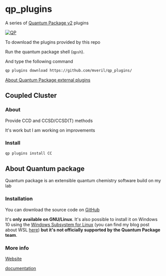 # qp_plugins
A series of [Quantum Package  v2](https://quantumpackage.github.io/qp2) plugins

[![QP](https://raw.githubusercontent.com/QuantumPackage/qp2/master/data/qp2.png)](https://raw.githubusercontent.com/QuantumPackage/qp2/master/data/qp2.png)

To download the plugins provided by this repo

Run the quantum package shell (`qpsh`).

And type the following command

```bash
qp plugins download https://github.com/mveril/qp_plugins/
```

[About Quantum Package external plugins](https://quantum-package.readthedocs.io/en/master/users_guide/plugins.html)

## Coupled Cluster

### About

Provide CCD and CCSD/CCSD(T) methods

It's work but I am working on improvements

### Install

```bash
qp plugins install CC
```

## About Quantum package

Quantum package is an extensible quantum chemistry software build on my lab

### Installation

You can download the source code on [GitHub](https://github.com/QuantumPackage/qp2)

It's **only available on GNU/Linux**. It's also possible to install it on Windows 10 using the [Windows Subsystem for Linux](https://aka.ms/wslabout) (you can find my blog post about WSL [here](https://mveril.github.io/posts/2019/03/wsl-part-1/)) **but it's not officially supported by the Quantum Package team**.

### More info
[Website](https://quantumpackage.github.io/qp2)

[documentation](https://quantum-package.readthedocs.io/en/master/)
